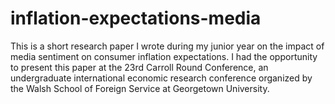 # inflation-expectations-media
This is a short research paper I wrote during my junior year on the impact of media sentiment on consumer inflation expectations. I had the opportunity to present this paper at the 23rd Carroll Round Conference, an undergraduate international economic research conference organized by the Walsh School of Foreign Service at Georgetown University.
